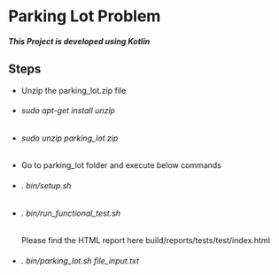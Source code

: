 
Parking Lot Problem
========

<h5>This Project is developed using Kotlin</h5>

Steps
-

+ Unzip the parking_lot.zip file
+ <h6>sudo apt-get install unzip</h6>
+ <h6>sudo unzip parking_lot.zip</h6>
+ Go to parking_lot folder and execute below commands
+ <h6>. bin/setup.sh</h6>
+ <h6>. bin/run_functional_test.sh</h6>
      Please find the HTML report here build/reports/tests/test/index.html
+ <h6>. bin/parking_lot.sh file_input.txt</h6>





